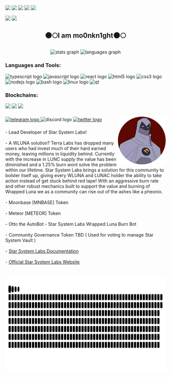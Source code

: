 ![](https://komarev.com/ghpvc/?username=mo0nkn1ght&label=Profile%20views&color=0e75b6&style=plastic)
![](https://img.shields.io/github/last-commit/mo0nkn1ght/mo0nkn1ght?style=plastic)
![](https://img.shields.io/github/search/mo0nkn1ght/mo0nkn1ght/mo0nkn1ght?style=plastic)
![](https://img.shields.io/github/directory-file-count/mo0nkn1ght/mo0nkn1ght?style=plastic)
![](https://img.shields.io/github/languages/code-size/mo0nkn1ght/mo0nkn1ght?style=plastic)

![](https://img.shields.io/twitter/follow/StarSystem_Labs?style=social)
![](https://img.shields.io/github/followers/mo0nkn1ght?style=social)
</br>

<h2 align="center">🌑🌕I am mo0nkn1ght🌑🌕</h2>

###

<div align="center">
  <img src="https://github-readme-stats.vercel.app/api?hide_title=false&hide_rank=false&show_icons=true&include_all_commits=true&count_private=true&disable_animations=false&theme=calm&locale=en&hide_border=false&username=mo0nkn1ght" height="150" alt="stats graph"  />
  <img src="https://github-readme-stats.vercel.app/api/top-langs?locale=en&hide_title=false&layout=compact&card_width=320&langs_count=5&theme=calm&hide_border=false&username=mo0nkn1ght" height="150" alt="languages graph"  />
</div>

###

<div align="left">
  <h3 align="left">Languages and Tools:</h3>
  <img src="https://cdn.jsdelivr.net/gh/devicons/devicon/icons/typescript/typescript-plain.svg" height="30" width="42" alt="typescript logo"  />
  <img src="https://cdn.jsdelivr.net/gh/devicons/devicon/icons/javascript/javascript-original.svg" height="30" width="42" alt="javascript logo"  />
  <img src="https://cdn.jsdelivr.net/gh/devicons/devicon/icons/react/react-original.svg" height="30" width="42" alt="react logo"  />
  <img src="https://cdn.jsdelivr.net/gh/devicons/devicon/icons/html5/html5-original.svg" height="30" width="42" alt="html5 logo"  />
  <img src="https://cdn.jsdelivr.net/gh/devicons/devicon/icons/css3/css3-original.svg" height="30" width="42" alt="css3 logo"  />
  <img src="https://cdn.jsdelivr.net/gh/devicons/devicon/icons/nodejs/nodejs-original.svg" height="30" width="42" alt="nodejs logo"  />
  <img src="https://cdn.jsdelivr.net/gh/devicons/devicon/icons/bash/bash-original.svg" height="30" width="42" alt="bash logo"  />
  <img src="https://cdn.jsdelivr.net/gh/devicons/devicon/icons/linux/linux-original.svg" height="30" width="42" alt="linux logo"  />
  <img src="https://upload.wikimedia.org/wikipedia/commons/9/98/Solidity_logo.svg" alt="qt" width="40" height="40"/>
</div>

###

<div align="left">
  <h3 align="left">Blockchains:</h3>
    <img src="https://img.shields.io/badge/Ethereum-3C3C3D?style=for-the-badge&logo=Ethereum&logoColor=white" />
    <img src="https://img.shields.io/badge/Binance-FCD535?style=for-the-badge&logo=binance&logoColor=white" />
    <img src="https://img.shields.io/badge/Bitcoin-000?style=for-the-badge&logo=bitcoin&logoColor=white" />

</div>

###

<img align="right" height="150" src="https://github.com/mo0nkn1ght/mo0nkn1ght/blob/main/assets/Moonknight-modified.png"  />

###

<div align="left">
  <a href="https://t.me/starsystemlabs" target="_blank">
    <img src="https://img.shields.io/static/v1?message=Telegram&logo=telegram&label=&color=2CA5E0&logoColor=white&labelColor=&style=for-the-badge" height="35" alt="telegram logo"  />
  </a>
  <img src="https://img.shields.io/static/v1?message=Discord&logo=discord&label=&color=7289DA&logoColor=white&labelColor=&style=for-the-badge" height="35" alt="discord logo"  />
  <a href="https://twitter.com/StarSystem_Labs" target="_blank">
    <img src="https://img.shields.io/static/v1?message=Twitter&logo=twitter&label=&color=1DA1F2&logoColor=white&labelColor=&style=for-the-badge" height="35" alt="twitter logo"  />
  </a>
</div>

###

<p align="left">- Lead Developer of Star System Labs!<br><br>- A WLUNA solution? Terra Labs has dropped many users who had invest much of their hard earned money, leaving millions in liquidity behind. Currently with the increase in LUNC supply the value has been diminished and a 1.25% burn wont solve the problem within our lifetime. Star System Labs brings a solution for this community to bolster itself up, giving every WLUNA and LUNAC holder the ability to take action instead of get stuck behind red tape! With an aggressive burn rate and other robust mechanics built to support the value and burning of Wrapped Luna we as a community can rise out of the ashes like a pheonix.<br><br>- Moonbase [MNBASE] Token<br><br>- Meteor [METEOR] Token<br><br>- Otto the AutoBot - Star System Labs Wrapped Luna Burn Bot<br><br>- Community Governance Token TBD ( Used for voting to manage Star System Vault )<br><br>- <a href="https://mo0nkn1ght.gitbook.io/mo0nkn1ght/">Star System Labs Documentation</a><br><br>- <a href="https://starsystemlabs.com">Official Star System Labs Website</a><br><br></p>

###

<img align="center" height="300" src="https://github.com/mo0nkn1ght/mo0nkn1ght/blob/main/assets/snake.svg"  />

###

